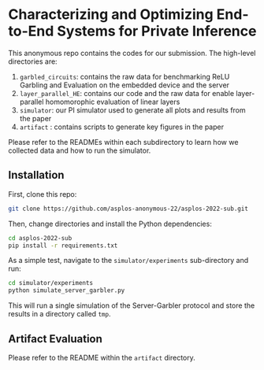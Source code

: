 # Characterizing and Optimizing End-to-End Systems for Private Inference

This anonymous repo contains the codes for our submission. The high-level directories are:

1. `garbled_circuits`: contains the raw data for benchmarking ReLU Garbling and Evaluation on the embedded device and the server
2. `layer_parallel_HE`: contains our code and the raw data for enable layer-parallel homomorophic evaluation of linear layers
3. `simulator`: our PI simulator used to generate all plots and results from the paper
4. `artifact` : contains scripts to generate key figures in the paper

Please refer to the READMEs within each subdirectory to learn how we collected data and how to run the simulator.

## Installation
First, clone this repo:
```bash
git clone https://github.com/asplos-anonymous-22/asplos-2022-sub.git
```
Then, change directories and install the Python dependencies:
```bash
cd asplos-2022-sub
pip install -r requirements.txt
```
As a simple test, navigate to the `simulator/experiments` sub-directory and run:
```bash
cd simulator/experiments
python simulate_server_garbler.py
```
This will run a single simulation of the Server-Garbler protocol and store the results in a directory called `tmp`.

## Artifact Evaluation
Please refer to the README within the `artifact` directory. 
